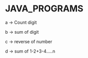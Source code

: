 # JAVA_PROGRAMS

a -> Count digit

b ->  sum of digit

c -> reverse of number

d ->  sum of 1-2+3-4.....n
